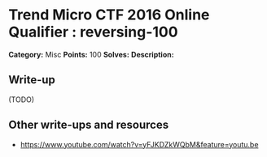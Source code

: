 # Trend Micro CTF 2016 Online Qualifier : reversing-100

**Category:** Misc
**Points:** 100
**Solves:** 
**Description:**

## Write-up

(TODO)

## Other write-ups and resources

* https://www.youtube.com/watch?v=yFJKDZkWQbM&feature=youtu.be
